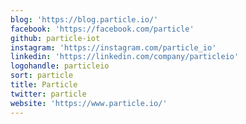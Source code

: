 ```yaml
---
blog: 'https://blog.particle.io/'
facebook: 'https://facebook.com/particle'
github: particle-iot
instagram: 'https://instagram.com/particle_io'
linkedin: 'https://linkedin.com/company/particleio'
logohandle: particleio
sort: particle
title: Particle
twitter: particle
website: 'https://www.particle.io/'
---
```

